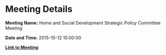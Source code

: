 # Meeting Details

**Meeting Name:** Home and Social Development Strategic Policy Committee Meeting

**Date and Time:** 2015-10-12 15:00:00

**[Link to Meeting](https://www.limerick.ie/council/whats-on/home-and-social-development-strategic-policy-committee-meeting-0)**
